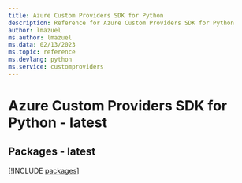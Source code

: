 ```yaml
---
title: Azure Custom Providers SDK for Python
description: Reference for Azure Custom Providers SDK for Python
author: lmazuel
ms.author: lmazuel
ms.data: 02/13/2023
ms.topic: reference
ms.devlang: python
ms.service: customproviders
---
```

# Azure Custom Providers SDK for Python - latest
## Packages - latest
[!INCLUDE [packages](custom-providers-index.md)]